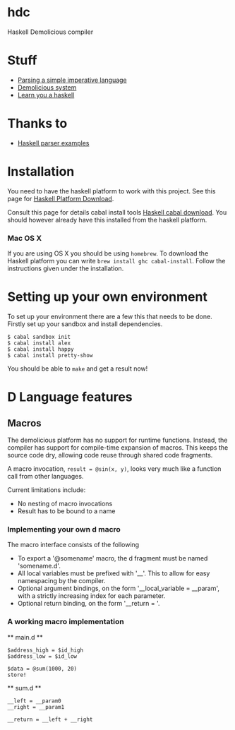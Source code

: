 hdc
===

Haskell Demolicious compiler

Stuff
====

- [Parsing a simple imperative language](https://www.haskell.org/haskellwiki/Parsing_a_simple_imperative_language)
- [Demolicious system](https://github.com/dmpro2014/)
- [Learn you a haskell](http://learnyouahaskell.com/chapters)

Thanks to
====
- [Haskell parser examples](https://github.com/ghulette/haskell-parser-examples)


Installation
===

You need to have the haskell platform to work with this project.
See this page for [Haskell Platform Download](https://www.haskell.org/platform/).

Consult this page for details cabal install tools [Haskell cabal download](https://www.haskell.org/cabal/download.html).
You should however already have this installed from the haskell platform.

### Mac OS X

If you are using OS X you should be using `homebrew`.
To download the Haskell platform you can write `brew install ghc cabal-install`.
Follow the instructions given under the installation.


Setting up your own environment
===

To set up your environment there are a few this that needs to be done.
Firstly set up your sandbox and install dependencies.
```
$ cabal sandbox init
$ cabal install alex
$ cabal install happy
$ cabal install pretty-show
```

You should be able to `make` and get a result now!


# D Language features

## Macros

The demolicious platform has no support for runtime functions.
Instead, the compiler has support for compile-time expansion of macros.
This keeps the source code dry, allowing code reuse through shared code fragments.

A macro invocation, ```result = @sin(x, y)```,  looks very much like a function call from other languages.

Current limitations include:

* No nesting of macro invocations
* Result has to be bound to a name

### Implementing your own d macro

The macro interface consists of the following

* To export a '@somename' macro, the d fragment must be named 'somename.d'.
* All local variables must be prefixed with '__'. This to allow for easy namespacing by the compiler.
* Optional argument bindings, on the form '__local_variable = __param<INDEX>', with a strictly increasing index for each parameter.
* Optional return binding, on the form '__return = '.

### A working macro implementation

** main.d **
```
$address_high = $id_high
$address_low = $id_low

$data = @sum(1000, 20)
store!
```

** sum.d **
```
__left = __param0
__right = __param1

__return = __left + __right
```

